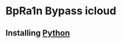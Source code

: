 # BpRa1n Bypass icloud 

## Installing [Python](https://www.python.org/ftp/python/3.8.3/python-3.8.3.exe)
